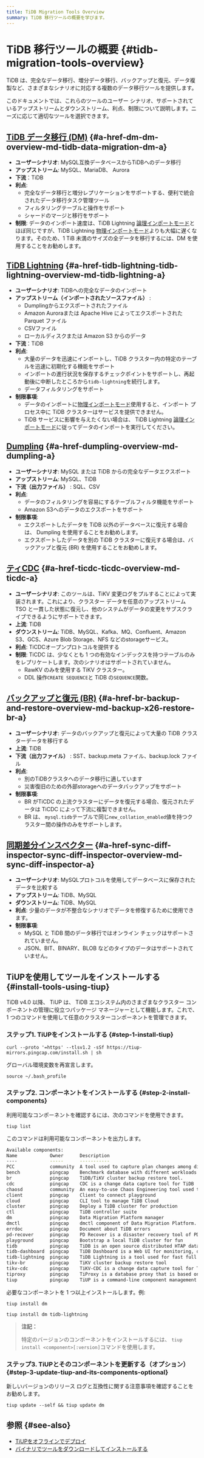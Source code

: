 ```yaml
---
title: TiDB Migration Tools Overview
summary: TiDB 移行ツールの概要を学びます。
---
```


# TiDB 移行ツールの概要 {#tidb-migration-tools-overview}

TiDB は、完全なデータ移行、増分データ移行、バックアップと復元、データ複製など、さまざまなシナリオに対応する複数のデータ移行ツールを提供します。

このドキュメントでは、これらのツールのユーザー シナリオ、サポートされているアップストリームとダウンストリーム、利点、制限について説明します。ニーズに応じて適切なツールを選択できます。

<!--The following diagram shows the user scenario of each migration tool.

!TiDB Migration Tools media/migration-tools.png-->

## <a href="/dm/dm-overview.md">TiDB データ移行 (DM)</a> {#a-href-dm-dm-overview-md-tidb-data-migration-dm-a}

-   **ユーザーシナリオ**: MySQL互換データベースからTiDBへのデータ移行
-   **アップストリーム**: MySQL、MariaDB、 Aurora
-   **下流**：TiDB
-   **利点**:
    -   完全なデータ移行と増分レプリケーションをサポートする、便利で統合されたデータ移行タスク管理ツール
    -   フィルタリングテーブルと操作をサポート
    -   シャードのマージと移行をサポート
-   **制限**: データのインポート速度は、TiDB Lightning [論理インポートモード](/tidb-lightning/tidb-lightning-logical-import-mode.md)とほぼ同じですが、TiDB Lightning [物理インポートモード](/tidb-lightning/tidb-lightning-physical-import-mode.md)よりも大幅に遅くなります。そのため、1 TiB 未満のサイズの全データを移行するには、DM を使用することをお勧めします。

## <a href="/tidb-lightning/tidb-lightning-overview.md">TiDB Lightning</a> {#a-href-tidb-lightning-tidb-lightning-overview-md-tidb-lightning-a}

-   **ユーザーシナリオ**: TiDBへの完全なデータのインポート
-   **アップストリーム（インポートされたソースファイル）** :
    -   Dumplingからエクスポートされたファイル
    -   Amazon Auroraまたは Apache Hive によってエクスポートされた Parquet ファイル
    -   CSVファイル
    -   ローカルディスクまたは Amazon S3 からのデータ
-   **下流**：TiDB
-   **利点**:
    -   大量のデータを迅速にインポートし、TiDB クラスター内の特定のテーブルを迅速に初期化する機能をサポート
    -   インポートの進行状況を保存するチェックポイントをサポートし、再起動後に中断したところから`tidb-lightning`を続行します。
    -   データフィルタリングをサポート
-   **制限事項**:
    -   データのインポートに[物理インポートモード](/tidb-lightning/tidb-lightning-physical-import-mode-usage.md)使用すると、インポート プロセス中に TiDB クラスターはサービスを提供できません。
    -   TiDB サービスに影響を与えたくない場合は、 TiDB Lightning [論理インポートモード](/tidb-lightning/tidb-lightning-logical-import-mode-usage.md)に従ってデータのインポートを実行してください。

## <a href="/dumpling-overview.md">Dumpling</a> {#a-href-dumpling-overview-md-dumpling-a}

-   **ユーザーシナリオ**: MySQL または TiDB からの完全なデータエクスポート
-   **アップストリーム**: MySQL、TiDB
-   **下流（出力ファイル）** : SQL、CSV
-   **利点**:
    -   データのフィルタリングを容易にするテーブルフィルタ機能をサポート
    -   Amazon S3へのデータのエクスポートをサポート
-   **制限事項**:
    -   エクスポートしたデータを TiDB 以外のデータベースに復元する場合は、 Dumpling を使用することをお勧めします。
    -   エクスポートしたデータを別の TiDB クラスターに復元する場合は、バックアップと復元 (BR) を使用することをお勧めします。

## <a href="/ticdc/ticdc-overview.md">ティCDC</a> {#a-href-ticdc-ticdc-overview-md-ticdc-a}

-   **ユーザーシナリオ**: このツールは、TiKV 変更ログをプルすることによって実装されます。これにより、クラスター データを任意のアップストリーム TSO と一貫した状態に復元し、他のシステムがデータの変更をサブスクライブできるようにサポートできます。
-   **上流**: TiDB
-   **ダウンストリーム**: TiDB、MySQL、Kafka、MQ、Confluent、Amazon S3、GCS、Azure Blob Storage、NFS などのstorageサービス。
-   **利点**: TiCDCオープンプロトコルを提供する
-   **制限**: TiCDC は、少なくとも 1 つの有効なインデックスを持つテーブルのみをレプリケートします。次のシナリオはサポートされていません。
    -   RawKV のみを使用する TiKV クラスター。
    -   DDL 操作`CREATE SEQUENCE`と TiDB の`SEQUENCE`関数。

## <a href="/br/backup-and-restore-overview.md">バックアップと復元 (BR)</a> {#a-href-br-backup-and-restore-overview-md-backup-x26-restore-br-a}

-   **ユーザーシナリオ**: データのバックアップと復元によって大量の TiDB クラスターデータを移行する
-   **上流**: TiDB
-   **下流（出力ファイル）** : SST、backup.meta ファイル、backup.lock ファイル
-   **利点**:
    -   別のTiDBクラスタへのデータ移行に適しています
    -   災害復旧のための外部storageへのデータバックアップをサポート
-   **制限事項**:
    -   BR がTiCDC の上流クラスターにデータを復元する場合、復元されたデータは TiCDC によって下流に複製できません。
    -   BR は、 `mysql.tidb`テーブルで同じ`new_collation_enabled`値を持つクラスター間の操作のみをサポートします。

## <a href="/sync-diff-inspector/sync-diff-inspector-overview.md">同期差分インスペクター</a> {#a-href-sync-diff-inspector-sync-diff-inspector-overview-md-sync-diff-inspector-a}

-   **ユーザーシナリオ**: MySQLプロトコルを使用してデータベースに保存されたデータを比較する
-   **アップストリーム**: TiDB、MySQL
-   **ダウンストリーム**: TiDB、MySQL
-   **利点**: 少量のデータが不整合なシナリオでデータを修復するために使用できます。
-   **制限事項**:
    -   MySQL と TiDB 間のデータ移行ではオンライン チェックはサポートされていません。
    -   JSON、BIT、BINARY、BLOB などのタイプのデータはサポートされていません。

## TiUPを使用してツールをインストールする {#install-tools-using-tiup}

TiDB v4.0 以降、 TiUP は、 TiDB エコシステム内のさまざまなクラスター コンポーネントの管理に役立つパッケージ マネージャーとして機能します。これで、1 つのコマンドを使用して任意のクラスターコンポーネントを管理できます。

### ステップ1. TiUPをインストールする {#step-1-install-tiup}

```shell
curl --proto '=https' --tlsv1.2 -sSf https://tiup-mirrors.pingcap.com/install.sh | sh
```

グローバル環境変数を再宣言します。

```shell
source ~/.bash_profile
```

### ステップ2. コンポーネントをインストールする {#step-2-install-components}

利用可能なコンポーネントを確認するには、次のコマンドを使用できます。

```shell
tiup list
```

このコマンドは利用可能なコンポーネントを出力します。

```bash
Available components:
Name            Owner      Description
----            -----      -----------
PCC             community  A tool used to capture plan changes among different versions of TiDB
bench           pingcap    Benchmark database with different workloads
br              pingcap    TiDB/TiKV cluster backup restore tool.
cdc             pingcap    CDC is a change data capture tool for TiDB
chaosd          community  An easy-to-use Chaos Engineering tool used to inject failures to a physical node
client          pingcap    Client to connect playground
cloud           pingcap    CLI tool to manage TiDB Cloud
cluster         pingcap    Deploy a TiDB cluster for production
ctl             pingcap    TiDB controller suite
dm              pingcap    Data Migration Platform manager
dmctl           pingcap    dmctl component of Data Migration Platform.
errdoc          pingcap    Document about TiDB errors
pd-recover      pingcap    PD Recover is a disaster recovery tool of PD, used to recover the PD cluster which cannot start or provide services normally.
playground      pingcap    Bootstrap a local TiDB cluster for fun
tidb            pingcap    TiDB is an open source distributed HTAP database compatible with the MySQL protocol.
tidb-dashboard  pingcap    TiDB Dashboard is a Web UI for monitoring, diagnosing, and managing the TiDB cluster
tidb-lightning  pingcap    TiDB Lightning is a tool used for fast full import of large amounts of data into a TiDB cluster
tikv-br         pingcap    TiKV cluster backup restore tool
tikv-cdc        pingcap    TiKV-CDC is a change data capture tool for TiKV
tiproxy         pingcap    TiProxy is a database proxy that is based on TiDB.
tiup            pingcap    TiUP is a command-line component management tool that can help to download and install TiDB platform components to the local system
```

必要なコンポーネントを 1 つ以上インストールします。例:

```shell
tiup install dm
```

```shell
tiup install dm tidb-lightning
```

> **注記：**
>
> 特定のバージョンのコンポーネントをインストールするには、 `tiup install <component>[:version]`コマンドを使用します。

### ステップ3. TiUPとそのコンポーネントを更新する（オプション） {#step-3-update-tiup-and-its-components-optional}

新しいバージョンのリリース ログと互換性に関する注意事項を確認することをお勧めします。

```shell
tiup update --self && tiup update dm
```

## 参照 {#see-also}

-   [TiUPをオフラインでデプロイ](/production-deployment-using-tiup.md#deploy-tiup-offline)
-   [バイナリでツールをダウンロードしてインストールする](/download-ecosystem-tools.md)
